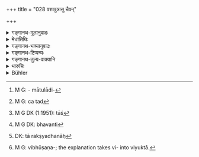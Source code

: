 +++
title = "028 वशापुत्रासु चैवम्"

+++

<details><summary>गङ्गानथ-मूलानुवादः</summary>

There shall be similar protection in the case of barren women, of son-less women, of women devoted to their husbands, and of widows faithful to their husbands,—when their family is extinct, and when they are in distress.—(28)
</details>

<details><summary>मेधातिथिः</summary>

यः कश्चिद् अनाथस् तस्य सर्वस्य धनं राजा यथावत् परिरक्षेत् । तथा चोदाहरणमात्रं **वशा**दयः । एवं प्रजापालनम् अनुष्ठितं भवति । पूर्वस् तु श्लोकः कालनियमार्थः । **वशा** वन्ध्या । **अपुत्रा** असमर्थपुत्रा अविद्यमानपुत्रा दुर्गतपुत्रा वा । वशाश् चापुत्राश् चेति द्वन्द्वः । 

- <u>ननु</u> च वशाप्य् अपुत्रैव । 

<u>सत्यम्</u> । उभयोपादानं तु सत्य् अपि भर्तरि तस्याः संरक्षणार्थम् । तस्यां ह्य् अधिविन्नायां भर्ता निरपेक्षो भवति ।   
**निष्कुला**ग्रहणं तासां विशेषणम् । यासां न कश्चिद् देवरपितृव्यमातुलादिः[^११६] परिरक्षको ऽस्ति, स्त्रीत्वाच् च स्वयम् असमर्थाः, बान्धवास् तु मत्सरिणः, तासां एतद्[^११७] उच्यते । बन्धुभिर् हि स्त्रीणां शीलशरीरधनानि रक्षितव्यानि । तद् उक्तम् ।



[^११७]:
     M G: ca tad


[^११६]:
     M G: - mātulādi-

- विनियोगो ऽस्ति रक्षासु भरणे च स ईश्वरः ।

- परिक्षीणे पतिकुले निर्मनुष्ये निराश्रये ॥

- तत्सपिण्डेषु वासत्सु पितृपक्षः प्रभुः स्त्रियाः ।

- पक्षद्वयावसाने तु राजा भर्ता प्रभुः स्त्रियाः ॥ (न्स्म् १३.२७–२९)

- या तु स्वयम् एव कथंचिच् छक्ता, न तत्र बान्धवानां व्यापारो ऽस्ति । अत एवाह- **आतुरास्व्** इति । असामर्थ्यम् एतेन लक्ष्यते ।

- <u>अन्यैस्</u> त्व् आतुरभर्तृका आतुरा व्याख्याता । अविधवापि भर्तुर् असामर्थ्याद् राज्ञैव रक्ष्या स्याद् इति । निर्मनुष्याणाम् एतत् । कुलं बन्धुजातं यासां नास्ति ताः **निष्कुलाः** ।

<u>अन्ये</u> तु कुलटां निष्कुलाम् आहुः । तासाम् अपि वेशाद्युपार्जितं धनम् अपतितानां राज्ञा रक्ष्यम् । अस्मिंश् च पक्षे स्वतन्त्रनिष्कुलाग्रहणम् ।  
**पतिव्रतासु** **विधवासु** । मृतभर्तृका विधवा । धव इति भर्तृनाम । तद्विरहिता विधवा । सा[^११८] चेत् पतिव्रता भवति[^११९] । तदा सा रक्ष्यधना[^१२०] । व्यभिचाररतानां तु स्त्रीधनानर्हत्वं स्मृत्यन्तरे पठ्यते-



[^१२०]:
     DK: tā rakṣyadhanāḥ


[^११९]:
     M G DK: bhavanti


[^११८]:
     M G DK (1:1951): tāś

- अपकारक्रियायुक्ता निर्लज्जा चार्थनाशिका ।

- व्यभिचाररता या च स्त्रीधनं न तु सार्हति ॥ इति ।

तस्यास् तु निष्काशनं विहितम् । निष्काशनं च प्रधानवेश्मनो बहिरवस्थापनम्, न तु निर्वासनम् एव । यतः पतितानाम् अपि तासां गृहान्तिके वासो भकाच्छादनमात्रदानं च विहितम्-

- एवम् एव विधिं कुर्याद् योषित्सु पतितास्व् अपि ।

- वस्त्रान्नपानं देयं च वसेयुश् च गृहान्तिके ॥ (म्ध् ८.१८७)

तेन यः कश्चित् स्त्रीणां निर्वासनविधिः "स्त्रीधनं द्रव्यसर्वस्वम्" इत्यादिषु श्रूयते, स एवंविषय एव द्रष्टव्यः । तथापि याद्वद् भिक्षोत्सर्पणादिना किंचिद् अर्जितं तद् अर्हत्य् एव, न बान्धवा अपहरेयुः । इह त्व् अस्मिन्न् एव निमित्ते आधिवेदनं विहितम्, न तु स्त्रीधनापहारः । तथा ह्य् आह-

- मद्यपासाधुवृत्ता च प्रतिकूला च या भवेत् ।

- व्याधिता चाधिवेत्तव्या हिंस्रार्थघ्नी च सर्वदा ॥ (म्ध् ९.८०)

अतश् च मानवस्मृतिबलेन च "स्त्रीधनं न तु सार्हति" इत्य् एषा स्मृतिर् एव व्याख्यायते । आधिवेदनिकं स्त्रीधनम् एषा नार्हति, नैतस्यै देयम् इत्य् अर्थः । यद् उक्तम्- "अधिविन्नस्त्रियै दद्याद् आधिवेदनिकं समम्" (य्ध् २.१५२) इति, न तु प्राग्दत्तम् अस्या अपहर्तव्यम् । 

- <u>वयं</u> तु ब्रूमः । पुरुषद्वेषिण्या व्यभिचाररतायाश् च युक्त एवापहारः । यत इहाप्य् उक्तम्-

- अतिक्रामेत् प्रमत्तं या मत्तं रोगार्तम् एव वा ।

- स त्रीन् मासान् परित्याज्या विभूषणपरिच्छदा ॥ (म्ध् ९.७८)

भूषणपरिच्छदैर्[^१२१] वियुक्ता कर्तव्येत्य् अर्थः ॥ ८.२८ ॥


[^१२१]:
     M G: vibhūṣaṇa-; the explanation takes vi- into viyuktā.
</details>

<details><summary>गङ्गानथ-भाष्यानुवादः</summary>

Whoever may be without a protector, that person’s property shall he
taken care of by the king; the ‘barren’ women and the rest being
mentioned only by way of illustration. It is only thus that the
‘protection of the people’ becomes accomplished. The preceding verse
lays down the period of time during which the said protection of the
property is necessary.

‘*Vaśā*’—barren woman.

‘*Sonless woman*’—one who has no son, or whose son is incapable, or
whose son is in a bad condition.

Between *vaśā* and *aputrā* we have the copulative compound.

“The *barren woman* also is *sonless*.”

True, but both have been mentioned for the purpose of showing that even
though her husband he alive, the said woman may be looked after; as on
account of her being superseded (by another wife taken by her husband),
her husband may neglect her.

‘*Whose family is extinct*’;—this is added with a view to indicate those
who have no protector in the shape of husband’s younger brother, or
paternal or maternal uncle, and being women, are themselves incapable of
looking after their own property,—and whose other relations are jealous
of her property. Otherwise, as a rule, the character and property of
women should be looked after by her relations; as has been thus
declared—‘On the husband lies the burden of supporting and protecting
the woman, for which he is capable; when the husband’s family becomes
extinct, and there is no man left and no standing, and there are no
Sapiṇḍas even left, her father’s people become her protectors; when both
families are extinct, the king is the supporter and protector of the
woman’ (*Nārada*, 13-28 to 29).

When the woman herself is, somehow, capable of taking care of herself,
then there is nothing done by the relations; it is in view of this that
the text has added —‘*of women in distress*’;—this epithet indicating
*inability*. Others have explained the term ‘*women in distress*’ to
mean ‘those whose husbands are in distress’;—even a woman whose husband
is alive becomes a tit object for the king’s care, if her husband is
incapable of taking care of her. This applies to the case of women in
whose family there are no men left to take care of them. The epithet
‘*whose family is extinct*’ thus means ‘those who have *no family*,
*i.e*., relations.’

Others have explained the term ‘*niṣkulā*’ to mean the *misbehaved
woman*; of those women also the property acquired by means of their
beauty has to be protected by the king.

According to this explanation the term ‘*niṣkulā*’ has to be taken by
itself (and not as qualifying the other terms).

‘*Widows faithful to their husbands*’;—‘*vidhavā*,’ ‘widow,’ is one
whose husband is dead;—‘*dhava*’ being a synonym for ‘husband’; and she
who is deprived of the *dhava* is ‘*vidhavā*,’ ‘*widow*.’ Till such time
as she remains faithful to her husband, she deserves to have her
property looked after by the king. In the event of her being unfaithful,
she does not deserve to have any property at all, as we read in another
*Smṛti text*—‘She who is bent upon doing injury, who is devoid of
modesty, who wastes money, who is addicted to misconduct—such a woman
does not deserve to have property.’ Such a woman is to be banished; and
this ‘banishment’ shall be only in the form of being driven away from
the main apartment of the home, and not in being driven away entirely;
because even in the; case of such women as have become outcasts the
scriptures have laid down that they shall be; provided with a separate
dwelling-house, clothing and food:—‘In the case of outcast women also,
this same action should be taken; clothing, food and water should be
provided for them and they should live near the house.’ In view of this,
wherever.we find an injunction regarding the *banishment* of such
women,—*e.g*., in such texts as ‘the woman’s entire property, etc.,
etc.,’—the ‘banishment’ should be understood to be of the nature just
explained. And she deserves to retain what she may have saved from the
fond that is granted her; this the relatives shall not take away.

So far as the present treatise (of Manu) is concerned, in regard to such
women what has been proscribed is *supersession*, and not. the
confiscation of property; as has been declared (under 9.80)—^(‘)She who
drinks wine, misbehaves, or is disobedient, or diseased, or mischievous,
or wasteful, shall always he superseded.’ Hence on the strength of
Manu’s text, the above-quoted text as to the; unfaithful wife not
deserving any property has to be explained as follows:

“Such a woman shall not receive that property which she should have
received on account of her super-session; that is, she shall not receive
what has been enjoined as to be; given to her in the following text—‘To
the superseded wife shall he given a compensation for her supersession.’
But what may have been given to her before that shall not be taken away
from her.”

Our opinion however is that in the case of the woman who is inimical to
her husband, or addicted to misbehaviour, confiscation of property is
only right, and proper; since in Manu also (9.78) it has been declared
that—‘She who disregards her husband when she is maddened, or drunk, or
diseased, shall be abandoned for three months, having been deprived of
her ornaments and clothes’;—*i.e*., she shall be deprived of her
ornaments and clothes before being abandoned.—(28)
</details>

<details><summary>गङ्गानथ-टिप्पन्यः</summary>

‘*Niṣkulāsu*’—‘Those women who have no brother-in-law, or uncle to take
care of them’ (Medhātithi and

Rāghavānanda);—‘harlots’ (‘others’ in Medhātithi);—‘those *maidens*
whose family is extinct’ (Govindarāja);—‘those who have no Sapiṇḍas’
(Kullūka).

This verse is quoted in *Vivādaratnākara* (p. 512), which adds the
following notes:—‘*Vaśā*’, barren woman,—‘*aputrā*’, one who has lost
her son,—‘*Niṣkulā*’ one who has lost all her paternal and maternal
relations.
</details>

<details><summary>गङ्गानथ-तुल्य-वाक्यानि</summary>

*Viṣṇu* (3.65).—(See under 27.)

*Agnipurāṇa* (Rājadharma, 222.20).—(Same as Manu.)
</details>

<details><summary>भारुचिः</summary>

वशा वन्द्या, अपुत्रा स्त्रीप्रजा मृतप्रजा वा उभे अपि चैते सामर्थ्याद् विधवे विज्ञेये । निष्कुला कन्याइवापितृमातृका । पतिव्रता [भर्त्रभावे ऽव्यभिचारिणी । विधवा भर्तृरहिता] । विधवापतिव्रता सामर्थ्याद् गृह्यते, प्रोषितपुत्रा वा । एतासाम् अपि यत् स्त्रीधनं भर्तृधनं वा तद् अपि राज्ञा स्वबन्धुभ्यो रक्षितव्यम् । यथा बा[लरक्थस्य तथानाथधन्]आनाम् एव च राज्ञा सामान्यतो रक्षणं कर्तव्यम् इत्य् अनुशासनम् । अनाथानां त्व् अत्र विशेषेणोपदेशो युक्त आदरार्थः ॥ ८.२८ ॥
</details>

<details><summary>Bühler</summary>

028	In like manner care must be taken of barren women, of those who have no sons, of those whose family is extinct, of wives and widows faithful to their lords, and of women afflicted with diseases.
</details>
